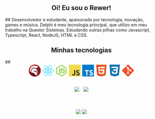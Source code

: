 <center>
  <h2>Oi! Eu sou o Rewer!</h2>
</center>
##
Desenvolvedor e estudante, apaixonado por tecnologia, inovação, games e música.
Delphi é meu tecnologia principal, que utilizo em meu trabalho na Questor Sistemas.
Estudando outras pilhas como Javascript, Typescript, React, NodeJS, HTML e CSS.

<center>
  <h2>Minhas tecnologias</h2>
</center>
##
<div align="center">
  <img align="center" alt="Delphi" title="Delphi" height="40" width="40" src="https://raw.githubusercontent.com/rewerp/icons/main/devicons/delphi-logo-1024.png">
  <img align="center" alt="ReactJS" title="React" height="40" width="40" src="https://raw.githubusercontent.com/rewerp/icons/0e439a058630db63e7356bdb1af3189b2f772bd7/devicons/react-original.svg">
  <img align="center" alt="NodeJS" title="NodeJS" height="40" width="40" src="https://raw.githubusercontent.com/rewerp/icons/0e439a058630db63e7356bdb1af3189b2f772bd7/devicons/nodejs-original.svg">
  <img align="center" alt="Javascript" title="Javascript" height="40" width="40" src="https://raw.githubusercontent.com/rewerp/icons/0e439a058630db63e7356bdb1af3189b2f772bd7/devicons/javascript-original.svg">
  <img align="center" alt="Typescript" title="Typescript" height="40" width="40" src="https://raw.githubusercontent.com/rewerp/icons/0e439a058630db63e7356bdb1af3189b2f772bd7/devicons/typescript-plain.svg">
  <img align="center" alt="HTML" title="HTML" height="40" width="40" src="https://raw.githubusercontent.com/rewerp/icons/0e439a058630db63e7356bdb1af3189b2f772bd7/devicons/html5-original.svg">
  <img align="center" alt="CSS" title="CSS" height="40" width="40" src="https://raw.githubusercontent.com/rewerp/icons/0e439a058630db63e7356bdb1af3189b2f772bd7/devicons/css3-plain.svg">
  <img align="center" alt="Git" title="Git" height="40" width="40" src="https://raw.githubusercontent.com/rewerp/icons/0e439a058630db63e7356bdb1af3189b2f772bd7/devicons/git-original.svg">
</div>

##

<div align="center" style="margin-bottom: 50px;">
  <img align="justify" height="155em" style="margin: 5px;" src="https://github-readme-stats.vercel.app/api/top-langs/?username=rewerp&langs_count=8&layout=compact&account_private=true&hide_border=false&theme=dracula" href="#">
  <img height="155em" alight="justify" style="margin: 5px;" src="https://github-readme-stats.vercel.app/api?username=rewerp&count_private=true&hide_border=false&show_icons=true&theme=dracula">
</div>
  
##
  
<div align="center">
  <a href = "mailto:rewer@outlook.com.br"><img src="https://img.shields.io/badge/-Email-%23333?style=for-the-badge&logo=email&logoColor=white" target="_blank"></a>
  <a href="https://www.linkedin.com/in/rewerp" target="_blank"><img src="https://img.shields.io/badge/-LinkedIn-%230077B5?style=for-the-badge&logo=linkedin&logoColor=white" target="_blank"></a> 
</div>
